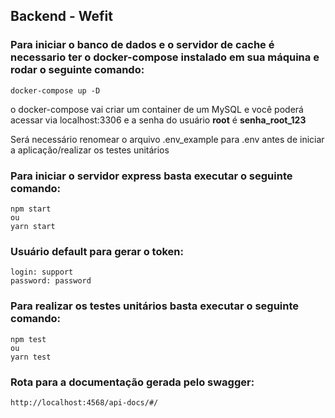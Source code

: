 ## Backend - Wefit

### Para iniciar o banco de dados e o servidor de cache é necessario ter o docker-compose instalado em sua máquina e rodar o seguinte comando:

    docker-compose up -D

o docker-compose vai criar um container de um MySQL e você poderá acessar via localhost:3306 e a senha do usuário **root** é **senha_root_123**

Será necessário renomear o arquivo .env_example para .env antes de iniciar a aplicação/realizar os testes unitários

### Para iniciar o servidor express basta executar o seguinte comando:

    npm start
    ou
    yarn start

### Usuário default para gerar o token:

    login: support
    password: password

### Para realizar os testes unitários basta executar o seguinte comando:

    npm test
    ou
    yarn test

### Rota para a documentação gerada pelo swagger:

    http://localhost:4568/api-docs/#/
